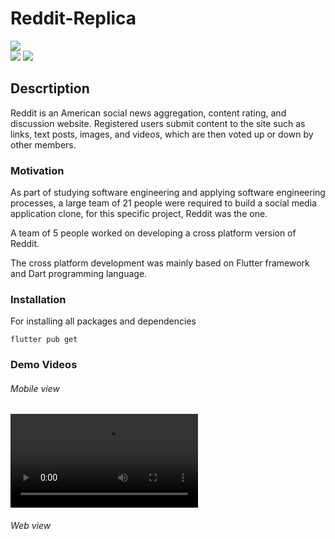 # Reddit-Replica
![](https://download.logo.wine/logo/Reddit/Reddit-Logo.wine.png)
<br>
![](https://w7.pngwing.com/pngs/537/866/png-transparent-flutter-hd-logo.png)
![](https://upload.wikimedia.org/wikipedia/commons/thumb/f/fe/Dart_programming_language_logo.svg/2560px-Dart_programming_language_logo.svg.png)
## Descrtiption

Reddit is an American social news aggregation, content rating, and discussion website. Registered users submit content to the site such as links, text posts, images, and videos, which are then voted up or down by other members.

### Motivation

As part of studying software engineering and applying software engineering processes, a large team of 21 people were required to build a social media application clone, for this specific project, Reddit was the one.

A team of 5 people worked on developing a cross platform version of Reddit. 

The cross platform development was mainly based on Flutter framework and Dart programming language.

### Installation

For installing all packages and dependencies

```
flutter pub get
```

### Demo Videos 

###### Mobile view
![](https://github.com/SarahElzayat/Flutter-Reddit-Clone/blob/master/screenshots/vid1.mp4)

###### Web view
